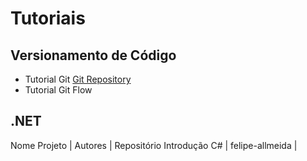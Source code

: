 # Tutoriais

## Versionamento de Código
* Tutorial Git [Git Repository]()
* Tutorial Git Flow

## .NET
Nome Projeto | Autores | Repositório
Introdução C# | felipe-allmeida | []()
